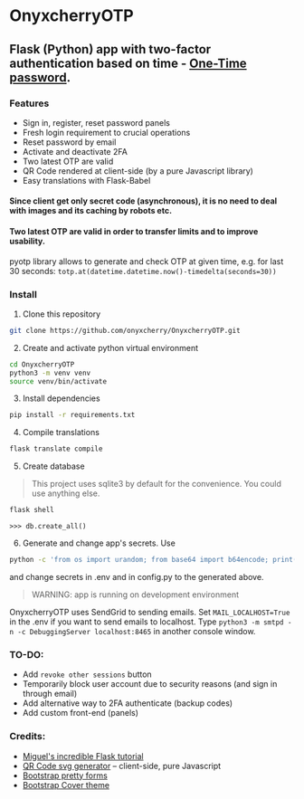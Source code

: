 # OnyxcherryOTP

## Flask (Python) app with two-factor authentication based on time - [One-Time password](https://en.wikipedia.org/wiki/One-time_password).

### Features

* Sign in, register, reset password panels
* Fresh login requirement to crucial operations
* Reset password by email
* Activate and deactivate 2FA
* Two latest OTP are valid
* QR Code rendered at client-side (by a pure Javascript library)
* Easy translations with Flask-Babel

#### Since client get only secret code (asynchronous), it is no need to deal with images and its caching by robots etc.

#### Two latest OTP are valid in order to transfer limits and to improve usability.

pyotp library allows to generate and check OTP at given time, e.g. for last 30 seconds:
 `totp.at(datetime.datetime.now()-timedelta(seconds=30))`

### Install

1. Clone this repository

``` bash
git clone https://github.com/onyxcherry/OnyxcherryOTP.git
```

2. Create and activate python virtual environment

``` bash
cd OnyxcherryOTP
python3 -m venv venv
source venv/bin/activate
```

3. Install dependencies

``` bash
pip install -r requirements.txt
```

4. Compile translations

``` bash
flask translate compile
```

5. Create database

> This project uses sqlite3 by default for the convenience. You could use anything else.

``` bash
flask shell
```

``` python3
>>> db.create_all()
```

6. Generate and change app's secrets. Use

``` bash
python -c 'from os import urandom; from base64 import b64encode; print(b64encode(urandom(32)).decode("utf-8"))'
```

and change secrets in .env and in config.py to the generated above.

> WARNING: app is running on development environment

OnyxcherryOTP uses SendGrid to sending emails. Set `MAIL_LOCALHOST=True` in the .env if you want to send emails to localhost. Type `python3 -m smtpd -n -c DebuggingServer localhost:8465` in another console window.

### TO-DO:

* Add `revoke other sessions` button
* Temporarily block user account due to security reasons (and sign in through email)
* Add alternative way to 2FA authenticate (backup codes)
* Add custom front-end (panels)

### Credits:

* [Miguel's incredible Flask tutorial](https://blog.miguelgrinberg.com/post/the-flask-mega-tutorial-part-i-hello-world)
* [QR Code svg generator](https://github.com/datalog/qrcode-svg) – client-side, pure Javascript
* [Bootstrap pretty forms](https://www.bootstrapdash.com/product/free-bootstrap-login/)
* [Bootstrap Cover theme](https://getbootstrap.com/docs/4.5/examples/cover/)
